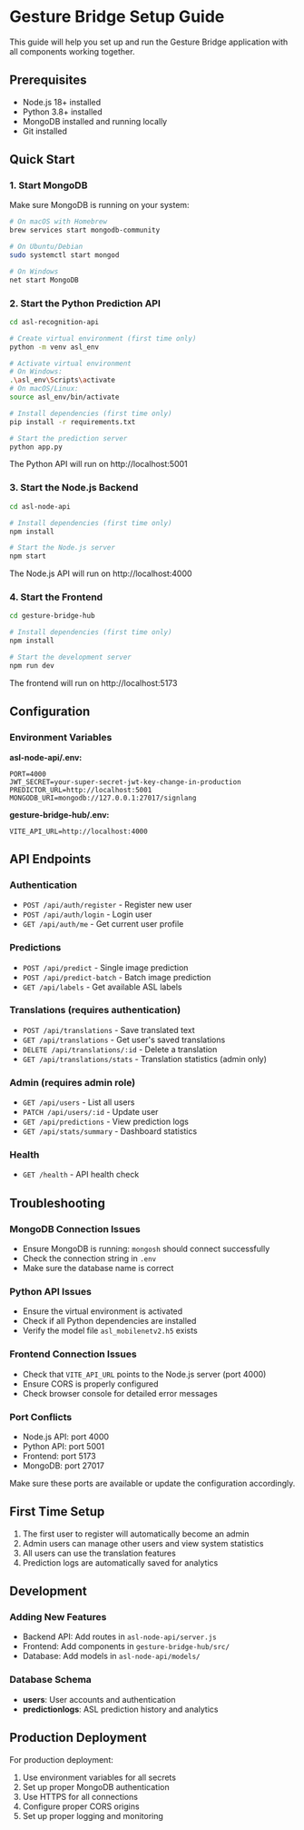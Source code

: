 # Gesture Bridge Setup Guide

This guide will help you set up and run the Gesture Bridge application with all components working together.

## Prerequisites

- Node.js 18+ installed
- Python 3.8+ installed
- MongoDB installed and running locally
- Git installed

## Quick Start

### 1. Start MongoDB
Make sure MongoDB is running on your system:
```bash
# On macOS with Homebrew
brew services start mongodb-community

# On Ubuntu/Debian
sudo systemctl start mongod

# On Windows
net start MongoDB
```

### 2. Start the Python Prediction API
```bash
cd asl-recognition-api

# Create virtual environment (first time only)
python -m venv asl_env

# Activate virtual environment
# On Windows:
.\asl_env\Scripts\activate
# On macOS/Linux:
source asl_env/bin/activate

# Install dependencies (first time only)
pip install -r requirements.txt

# Start the prediction server
python app.py
```
The Python API will run on http://localhost:5001

### 3. Start the Node.js Backend
```bash
cd asl-node-api

# Install dependencies (first time only)
npm install

# Start the Node.js server
npm start
```
The Node.js API will run on http://localhost:4000

### 4. Start the Frontend
```bash
cd gesture-bridge-hub

# Install dependencies (first time only)
npm install

# Start the development server
npm run dev
```
The frontend will run on http://localhost:5173

## Configuration

### Environment Variables

**asl-node-api/.env:**
```
PORT=4000
JWT_SECRET=your-super-secret-jwt-key-change-in-production
PREDICTOR_URL=http://localhost:5001
MONGODB_URI=mongodb://127.0.0.1:27017/signlang
```

**gesture-bridge-hub/.env:**
```
VITE_API_URL=http://localhost:4000
```

## API Endpoints

### Authentication
- `POST /api/auth/register` - Register new user
- `POST /api/auth/login` - Login user
- `GET /api/auth/me` - Get current user profile

### Predictions
- `POST /api/predict` - Single image prediction
- `POST /api/predict-batch` - Batch image prediction
- `GET /api/labels` - Get available ASL labels

### Translations (requires authentication)
- `POST /api/translations` - Save translated text
- `GET /api/translations` - Get user's saved translations
- `DELETE /api/translations/:id` - Delete a translation
- `GET /api/translations/stats` - Translation statistics (admin only)

### Admin (requires admin role)
- `GET /api/users` - List all users
- `PATCH /api/users/:id` - Update user
- `GET /api/predictions` - View prediction logs
- `GET /api/stats/summary` - Dashboard statistics

### Health
- `GET /health` - API health check

## Troubleshooting

### MongoDB Connection Issues
- Ensure MongoDB is running: `mongosh` should connect successfully
- Check the connection string in `.env`
- Make sure the database name is correct

### Python API Issues
- Ensure the virtual environment is activated
- Check if all Python dependencies are installed
- Verify the model file `asl_mobilenetv2.h5` exists

### Frontend Connection Issues
- Check that `VITE_API_URL` points to the Node.js server (port 4000)
- Ensure CORS is properly configured
- Check browser console for detailed error messages

### Port Conflicts
- Node.js API: port 4000
- Python API: port 5001  
- Frontend: port 5173
- MongoDB: port 27017

Make sure these ports are available or update the configuration accordingly.

## First Time Setup

1. The first user to register will automatically become an admin
2. Admin users can manage other users and view system statistics
3. All users can use the translation features
4. Prediction logs are automatically saved for analytics

## Development

### Adding New Features
- Backend API: Add routes in `asl-node-api/server.js`
- Frontend: Add components in `gesture-bridge-hub/src/`
- Database: Add models in `asl-node-api/models/`

### Database Schema
- **users**: User accounts and authentication
- **predictionlogs**: ASL prediction history and analytics

## Production Deployment

For production deployment:
1. Use environment variables for all secrets
2. Set up proper MongoDB authentication
3. Use HTTPS for all connections
4. Configure proper CORS origins
5. Set up proper logging and monitoring